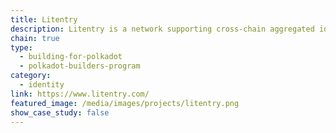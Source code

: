 ```yaml
---
title: Litentry
description: Litentry is a network supporting cross-chain aggregated identities. They are building whole ecosystem tools for future identities and data.
chain: true
type:
  - building-for-polkadot
  - polkadot-builders-program
category:
  - identity
link: https://www.litentry.com/
featured_image: /media/images/projects/litentry.png
show_case_study: false
---
```

